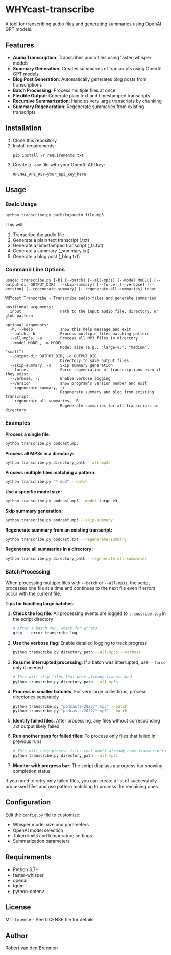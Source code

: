 # WHYcast-transcribe

A tool for transcribing audio files and generating summaries using OpenAI GPT models.

## Features

- **Audio Transcription**: Transcribes audio files using faster-whisper models
- **Summary Generation**: Creates summaries of transcripts using OpenAI GPT models
- **Blog Post Generation**: Automatically generates blog posts from transcriptions
- **Batch Processing**: Process multiple files at once
- **Flexible Output**: Generate plain text and timestamped transcripts
- **Recursive Summarization**: Handles very large transcripts by chunking
- **Summary Regeneration**: Regenerate summaries from existing transcripts

## Installation

1. Clone this repository
2. Install requirements:
   ```
   pip install -r requirements.txt
   ```
3. Create a `.env` file with your OpenAI API key:
   ```
   OPENAI_API_KEY=your_api_key_here
   ```

## Usage

### Basic Usage

```bash
python transcribe.py path/to/audio_file.mp3
```

This will:
1. Transcribe the audio file
2. Generate a plain text transcript (.txt)
3. Generate a timestamped transcript (_ts.txt)
4. Generate a summary (_summary.txt)
5. Generate a blog post (_blog.txt)

### Command Line Options

```
usage: transcribe.py [-h] [--batch] [--all-mp3s] [--model MODEL] [--output-dir OUTPUT_DIR] [--skip-summary] [--force] [--verbose] [--version] [--regenerate-summary] [--regenerate-all-summaries] input

WHYcast Transcribe - Transcribe audio files and generate summaries

positional arguments:
  input                 Path to the input audio file, directory, or glob pattern

optional arguments:
  -h, --help            show this help message and exit
  --batch, -b           Process multiple files matching pattern
  --all-mp3s, -a        Process all MP3 files in directory
  --model MODEL, -m MODEL
                        Model size (e.g., "large-v3", "medium", "small")
  --output-dir OUTPUT_DIR, -o OUTPUT_DIR
                        Directory to save output files
  --skip-summary, -s    Skip summary generation
  --force, -f           Force regeneration of transcriptions even if they exist
  --verbose, -v         Enable verbose logging
  --version             show program's version number and exit
  --regenerate-summary, -r
                        Regenerate summary and blog from existing transcript
  --regenerate-all-summaries, -R
                        Regenerate summaries for all transcripts in directory
```

### Examples

**Process a single file:**
```bash
python transcribe.py podcast.mp3
```

**Process all MP3s in a directory:**
```bash
python transcribe.py directory_path --all-mp3s
```

**Process multiple files matching a pattern:**
```bash
python transcribe.py "*.mp3" --batch
```

**Use a specific model size:**
```bash
python transcribe.py podcast.mp3 --model large-v3
```

**Skip summary generation:**
```bash
python transcribe.py podcast.mp3 --skip-summary
```

**Regenerate summary from an existing transcript:**
```bash
python transcribe.py podcast.txt --regenerate-summary
```

**Regenerate all summaries in a directory:**
```bash
python transcribe.py directory_path --regenerate-all-summaries
```

### Batch Processing

When processing multiple files with `--batch` or `--all-mp3s`, the script processes one file at a time and continues to the next file even if errors occur with the current file.

**Tips for handling large batches:**

1. **Check the log file**: All processing events are logged to `transcribe.log` in the script directory
   ```bash
   # After a batch run, check for errors
   grep -i error transcribe.log
   ```

2. **Use the verbose flag**: Enable detailed logging to track progress
   ```bash
   python transcribe.py directory_path --all-mp3s --verbose
   ```

3. **Resume interrupted processing**: If a batch was interrupted, use `--force` only if needed
   ```bash
   # This will skip files that were already transcribed
   python transcribe.py directory_path --all-mp3s
   ```

4. **Process in smaller batches**: For very large collections, process directories separately
   ```bash
   python transcribe.py "podcasts/2023/*.mp3" --batch
   python transcribe.py "podcasts/2022/*.mp3" --batch
   ```

5. **Identify failed files**: After processing, any files without corresponding .txt output likely failed

6. **Run another pass for failed files**: To process only files that failed in previous runs
   ```bash
   # This will only process files that don't already have transcriptions
   python transcribe.py directory_path --all-mp3s
   ```

7. **Monitor with progress bar**: The script displays a progress bar showing completion status

If you need to retry only failed files, you can create a list of successfully processed files and use pattern matching to process the remaining ones.

## Configuration

Edit the `config.py` file to customize:

- Whisper model size and parameters
- OpenAI model selection
- Token limits and temperature settings
- Summarization parameters

## Requirements

- Python 3.7+
- faster-whisper
- openai
- tqdm
- python-dotenv

## License

MIT License - See LICENSE file for details

## Author

Robert van den Breemen
